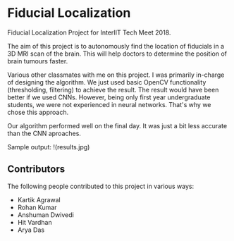 # Fiducial Localization
Fiducial Localization Project for InterIIT Tech Meet 2018.

The aim of this project is to autonomously find the location 
of fiducials in a 3D MRI scan of the brain. This will help 
doctors to determine the position of brain tumours faster.

Various other classmates with me on this project. I was primarily 
in-charge of designing the algorithm. We just used basic 
OpenCV functionality (thresholding, filtering) to achieve
the result. The result would have been better if we used CNNs. 
However, being only first year undergraduate students, we 
were not experienced in neural networks. That's why we chose 
this approach.

Our algorithm performed well on the final day. It was just a bit
less accurate than the CNN aproaches.

Sample output:
!(results.jpg)

## Contributors
The following people contributed to this project in various ways:

* Kartik Agrawal
* Rohan Kumar
* Anshuman Dwivedi
* Hit Vardhan
* Arya Das

